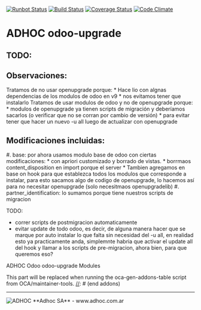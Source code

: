 [![Runbot Status](http://runbot.adhoc.com.ar/runbot/badge/flat/12/9.0.svg)](http://runbot.adhoc.com.ar/runbot/repo/github-com-ingadhoc-odoo-upgrade-12)
[![Build Status](https://travis-ci.org/ingadhoc/odoo-upgrade.svg?branch=9.0)](https://travis-ci.org/ingadhoc/odoo-upgrade)
[![Coverage Status](https://coveralls.io/repos/ingadhoc/odoo-upgrade/badge.png?branch=9.0)](https://coveralls.io/r/ingadhoc/odoo-upgrade?branch=9.0)
[![Code Climate](https://codeclimate.com/github/ingadhoc/odoo-upgrade/badges/gpa.svg)](https://codeclimate.com/github/ingadhoc/odoo-upgrade)

# ADHOC odoo-upgrade

## TODO:

## Observaciones:

Tratamos de no usar openupgrade porque:
     * Hace lio con algnas dependencias de los modulos de odoo en v9
     * nos evitamos tener que instalarlo
Tratamos de usar modulos de odoo y no de openupgrade porque:
    * modulos de openupgrade ya tienen scripts de migración y deberíamos sacarlos (o verificar que no se corran por cambio de versión) 
    * para evitar tener que hacer un nuevo -u all luego de actualizar con openupgrade

## Modificaciones incluidas:

#. base: por ahora usamos modulo base de odoo con ciertas modificaciones:
    * con apriori customizado y borrado de vistas.
    * borrmaos content_disposition en import porque el server 
    * Tambien agregamos en base on hook para que establezca todos los modulos que corresponde a instalar, para esto sacamos algo de codigo de openupgrade, lo hacemos así para no necesitar openupgrade (solo necesitmaos openupgradelib)
#. partner_identification: lo sumamos porque tiene nuestros scripts de migracion

TODO:
* correr scripts de postmigracion automaticamente
* evitar update de todo odoo, es decir, de alguna manera hacer que se marque por auto instalar lo que falta sin necesidad del -u all, en realidad esto ya practicamente anda, simplemnte habria que activar el update all del hook y llamar a los scripts de pre-migracion, ahora bien, para que queremos eso?

ADHOC Odoo odoo-upgrade Modules

[//]: # (addons)
This part will be replaced when running the oca-gen-addons-table script from OCA/maintainer-tools.
[//]: # (end addons)

----

<img alt="ADHOC" src="http://fotos.subefotos.com/83fed853c1e15a8023b86b2b22d6145bo.png" />
**Adhoc SA** - www.adhoc.com.ar
